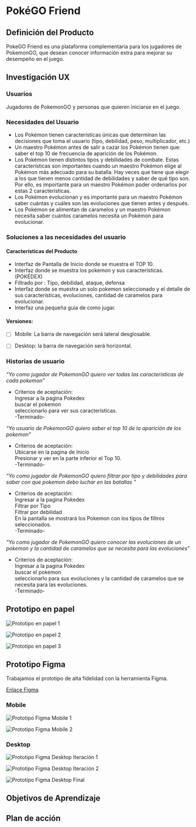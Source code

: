 # PokéGO Friend

## Definición del Producto

PokeGO Friend es una plataforma complementaria para los jugadores de PokemonGO, que desean conocer información extra para mejorar su desempeño en el juego.

## Investigación UX

### Usuarios

Jugadores de PokemonGO y personas que quieren iniciarse en el juego.

### Necesidades del Usuario

* Los Pokémon tienen características únicas que determinan las decisiones que toma el usuario (tipo, debilidad, peso, multiplicador, etc.)
* Un maestro Pokémon antes de salir a cazar los Pokémon tienen que: saber el top 10 de frecuencia de aparición de los Pokémon.
* Los Pokémon tienen distintos tipos y debilidades de combate. Estas características son importantes cuando un maestro Pokémon elige al Pokémon más adecuado para su batalla. Hay veces que tiene que elegir a los que tienen menos cantidad de debilidades y saber de qué tipo son. Por ello, es importante para un maestro Pokémon poder ordenarlos por estas 2 características.
* Los Pokémon evolucionan y es importante para un maestro Pokémon saber cuántas y cuáles son las evoluciones que tienen antes y después.
* Los Pokémon se alimentan de caramelos y un maestro Pokémon necesita saber cuántos caramelos necesita un Pokémon para evolucionar.

### Soluciones a las necesidades del usuario

#### Características del Producto

* Interfaz de Pantalla de Inicio donde se muestra el TOP 10.
* Interfaz donde se muestra los pokemon y sus características. (POKÉDEX)
* Filtrado por : Tipo, debilidad, ataque, defensa
* Interfaz donde se muestra un solo pokemon seleccionado y el detalle de sus características, evoluciones, cantidad de caramelos para evolucionar.
* Interfaz una pequeña guia de como jugar.

#### Versiones: 
* [ ] Mobile: La barra de navegación será lateral desglosable.
* [ ] Desktop: la barra de navegación será horizontal.


### Historias de usuario

 _“Yo como jugador de PokemonGO quiero ver todas las caracteristicas de cada pokemon”_
* Criterios de aceptación: </br>
Ingresar a la pagina Pokedex </br>
buscar el pokemon </br>
seleccionarlo para ver sus características. </br>
-Terminado- </br>

_“Yo usuario de PokemonGO quiero saber el top 10 de la aparición de los pokemon”_
* Criterios de aceptación: </br>
Ubicarse en la pagina de Inicio </br>
Presionar y ver en la parte inferior el Top 10. </br>
-Terminado- </br>

_“Yo como jugador de PokemonGO quiero filtrar por tipo y debilidades para saber con que pokemon debo luchar en las batallas ”_
* Criterios de aceptación: </br>
Ingresar a la pagina Pokedex </br>
Filtrar por Tipo </br>
Filtrar por debilidad </br>
En la pantalla se mostrará los Pokemon con los tipos de filtros seleccionados. </br>
-Terminado- </br>

_“Yo como jugador de PokemonGO quiero conocer las evoluciones de un pokemon y la cantidad de caramelos que se necesita para las evoluciones”_
* Criterios de aceptación: </br>
Ingresar a la pagina Pokedex </br>
buscar el pokemon </br>
seleccionarlo para sus evoluciones y la cantidad de caramelos que se necesita para las evoluciones. </br>
-Terminado- 
 
 
## Prototipo en papel

![Prototipo en papel 1](https://github.com/ko4la07/LIM015-data-lovers/blob/main/src/assets/img/prototipo_1.jpeg)

![Prototipo en papel 2](https://github.com/ko4la07/LIM015-data-lovers/blob/main/src/assets/img/prototipo_2.jpeg)

![Prototipo en papel 3](https://github.com/ko4la07/LIM015-data-lovers/blob/main/src/assets/img/prototipo_3.jpeg)

## Prototipo Figma 

Trabajamos el prototipo de alta fidelidad con la herramienta Figma. 

[Enlace Figma](https://www.figma.com/file/6Xje6ktaSR7weX9WimWMph/Untitled?node-id=1%3A8)

### Mobile

![Prototipo Figma Mobile 1](https://github.com/ko4la07/LIM015-data-lovers/blob/main/src/assets/img/PrototipoAltaMobile_1.png)

![Prototipo Figma Mobile 2](https://github.com/ko4la07/LIM015-data-lovers/blob/main/src/assets/img/PrototipoAltaMobile_2.png)

### Desktop

![Prototipo Figma Desktop Iteración 1](https://github.com/ko4la07/LIM015-data-lovers/blob/main/src/assets/img/PrototipoAltaMobile_1.png)

![Prototipo Figma Desktop Iteración 2](https://github.com/ko4la07/LIM015-data-lovers/blob/main/src/assets/img/PrototipoAltaMobile_2.png)

![Prototipo Figma Desktop Final](https://github.com/ko4la07/LIM015-data-lovers/blob/main/src/assets/img/PrototipoAltaDesktop.png)

 
## Objetivos de Aprendizaje
## Plan de acción


